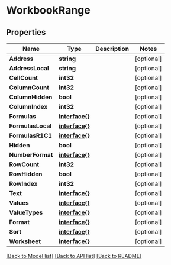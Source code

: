 # WorkbookRange

## Properties

Name | Type | Description | Notes
------------ | ------------- | ------------- | -------------
**Address** | **string** |  | [optional] 
**AddressLocal** | **string** |  | [optional] 
**CellCount** | **int32** |  | [optional] 
**ColumnCount** | **int32** |  | [optional] 
**ColumnHidden** | **bool** |  | [optional] 
**ColumnIndex** | **int32** |  | [optional] 
**Formulas** | [**interface{}**](.md) |  | [optional] 
**FormulasLocal** | [**interface{}**](.md) |  | [optional] 
**FormulasR1C1** | [**interface{}**](.md) |  | [optional] 
**Hidden** | **bool** |  | [optional] 
**NumberFormat** | [**interface{}**](.md) |  | [optional] 
**RowCount** | **int32** |  | [optional] 
**RowHidden** | **bool** |  | [optional] 
**RowIndex** | **int32** |  | [optional] 
**Text** | [**interface{}**](.md) |  | [optional] 
**Values** | [**interface{}**](.md) |  | [optional] 
**ValueTypes** | [**interface{}**](.md) |  | [optional] 
**Format** | [**interface{}**](.md) |  | [optional] 
**Sort** | [**interface{}**](.md) |  | [optional] 
**Worksheet** | [**interface{}**](.md) |  | [optional] 

[[Back to Model list]](../README.md#documentation-for-models) [[Back to API list]](../README.md#documentation-for-api-endpoints) [[Back to README]](../README.md)


